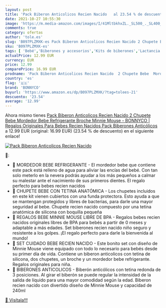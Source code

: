 ```yaml
---
layout: post
title: 'Pack Biberon Anticolicos Recien Nacido   al 23.54 % de descuento'
date: 2021-10-27 10:55:30
image: 'https://m.media-amazon.com/images/I/41MltbkhxZL._SL500_._SL400_.jpg'
comments: true
category: ofertas
author: 'tole.es'
slug: 'B097PLZMXK-es Pack Biberon Anticolicos Recien Nacido 2 Chupete Bebe...'
sku: 'B097PLZMXK-es'
tags: [ 'Bebé','Biberones y accesorios','Kits de biberones','Lactancia y alimentación','bebe','biberon','biberones','bonnyco','chupete', ]
actualPrice: 12.99 EUR
currency: EUR
price: 12.99
comparePrice: 16.99 EUR
prodname: 'Pack Biberon Anticolicos Recien Nacido  2 Chupete Bebe  Mordedor Bebe Refrigerante  Broche  Minnie Mouse - BONNYCO | Regalos Originales Para Bebes Recien Nacidos  Pack Biberones Anticólicos'
country: 'es'
flag: '🇪🇸'
brand: 'BONNYCO'
buyurl: 'https://www.amazon.es/dp/B097PLZMXK/?tag=tolees-21'
descuento: '23.54'
average: '12.99'
---
```


Ahora mismo tienes [Pack Biberon Anticolicos Recien Nacido  2 Chupete Bebe  Mordedor Bebe Refrigerante  Broche  Minnie Mouse - BONNYCO | Regalos Originales Para Bebes Recien Nacidos  Pack Biberones Anticólicos](https://www.amazon.es/dp/B097PLZMXK/?tag=tolees-21) a 12.99 EUR (original: 16.99 EUR) (23.54 %  de descuento) en el siguiente enlace!

[![Pack Biberon Anticolicos Recien Nacido  ](https://m.media-amazon.com/images/I/41MltbkhxZL._SL500_._SL400_.jpg)](https://www.amazon.es/dp/B097PLZMXK/?tag=tolees-21)

🔎:

- 👶 MORDEDOR BEBE REFRIGERANTE - El mordedor bebe que contiene este pack está relleno de agua para aliviar las encías del bebé. Con tan solo meterlo en la nevera podrás ayudar a los más pequeños a calmar su malestar ante el nacimiento de sus primeros dientes. El regalo perfecto para bebes recien nacidos
- 👶 CHUPETE BEBE CON TETINA ANATÓMICA - Los chupetes incluidos en este kit vienen cubiertos con una funda protectora. Esto ayuda a que se mantengan protegidos y libres de bacterias, para darle una mayor seguridad al bebe. Chupete recien nacido compuesto por una tetina anatómica de silicona con boquilla pequeña
- 🎁 REGALOS BEBE MINNIE MOUSE LIBRE DE BPA - Regalos bebes recien nacidos originales libres de BPA para bebés a partir de 0 meses y adaptable a más edades. Set biberones recien nacido niño seguro y resistente a los golpes. ¡El regalo perfecto para darle la bienvenida al mundo!
- 👶 SET CUIDADO BEBE RECIEN NACIDO - Este bonito set con diseño de Minnie Mouse viene equipado con todo lo necesario para bebés desde su primer día de vida. Contiene un biberon anticolicos con tetina de silicona, dos chupetes, un broche y un mordedor bebe refrigerante. Regalos originales para niña.
- 🍼 BIBERONES ANTICOLICOS - Biberón anticólicos con tetina redonda de 3 posiciones. Al girar el biberón se puede regular la intensidad de la salida de líquido para una mayor comodidad según la edad. Biberon recien nacido con divertido diseño de Minnie Mouse y capacidad de 240ml

[🛒 Visítala!!!](https://www.amazon.es/dp/B097PLZMXK/?tag=tolees-21)
